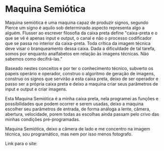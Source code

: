 # Maquina Semiótica

Maquina semiótica é uma maquina capaz de produzir signos, segundo Pierce um signo é aquilo sob determinado aspecto representa algo a alguém.  Flusser ao escrever filosofia da caixa preta define "caixa-preta e o que se vê é apenas input e output, o canal e não o processo codificador que se passa no interior da caixa-preta. Toda crítica da imagem técnica deve visar o branqueamento dessa caixa. Dada a dificuldade de tal tarefa, somos por enquanto analfabetos em relação às imagens técnicas. Não sabemos como decifrá-las.”

Baseado nestes conceitos e por ter o conhecimento técnico, subverto os papeis operário e operador, construo o algoritmo de geração de imagens, construo os signos que servirão a esta caixa preta, deixo de ser operador e passo ser a própria caixa preta e deixo a maquina criar seus parâmetros de input e output e criar imagens.

Esta Maquina Semiótica é a minha caixa preta, nela programei as funções e possibilidades que podem ocorrer e serem usadas, deixo a maquina escolher seu parâmetros de entrada, de forma análoga a lente, câmera, abertura, velocidade, porem todas as escolhas ainda passam pelo crivo das minhas condições pré-programadas.

Maquina Semiótica, deixo a câmera de lado e me concentro na imagem técnica, sou programático, mas nem por isso menos fotografo. 

Link para o site: 
